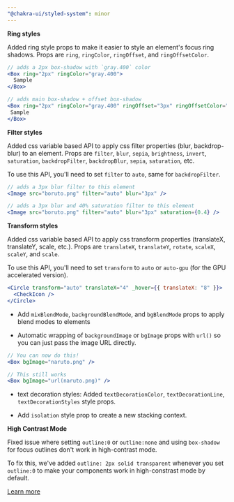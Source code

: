 ```yaml
---
"@chakra-ui/styled-system": minor
---
```


**Ring styles**

Added ring style props to make it easier to style an element's focus ring
shadows. Props are `ring`, `ringColor`, `ringOffset`, and `ringOffsetColor`.

```jsx live=false
// adds a 2px box-shadow with `gray.400` color
<Box ring="2px" ringColor="gray.400">
  Sample
</Box>

// adds main box-shadow + offset box-shadow
<Box ring="2px" ringColor="gray.400" ringOffset="3px" ringOffsetColor="white">
 Sample
</Box>
```

**Filter styles**

Added css variable based API to apply css filter properties (blur,
backdrop-blur) to an element. Props are `filter`, `blur`, `sepia`, `brightness`,
`invert`, `saturation`, `backdropFilter`, `backdropBlur`, `sepia`, `saturation`,
etc.

To use this API, you'll need to set `filter` to `auto`, same for
`backdropFilter`.

```jsx live=false
// adds a 3px blur filter to this element
<Image src="boruto.png" filter="auto" blur="3px" />

// adds a 3px blur and 40% saturation filter to this element
<Image src="boruto.png" filter="auto" blur="3px" saturation={0.4} />
```

**Transform styles**

Added css variable based API to apply css transform properties (translateX,
translateY, scale, etc.). Props are `translateX`, `translateY`, `rotate`,
`scaleX`, `scaleY`, and `scale`.

To use this API, you'll need to set `transform` to `auto` or `auto-gpu` (for the
GPU accelerated version).

```jsx live=false
<Circle transform="auto" translateX="4" _hover={{ translateX: "8" }}>
  <CheckIcon />
</Circle>
```

- Add `mixBlendMode`, `backgroundBlendMode`, and `bgBlendMode` props to apply
  blend modes to elements

- Automatic wrapping of `backgroundImage` or `bgImage` props with `url()` so you
  can just pass the image URL directly.

```jsx live=false
// You can now do this!
<Box bgImage="naruto.png" />

// This still works
<Box bgImage="url(naruto.png)" />
```

- text decoration styles: Added `textDecorationColor`, `textDecorationLine`,
  `textDecorationStyles` style props.

- Add `isolation` style prop to create a new stacking context.

**High Contrast Mode**

Fixed issue where setting `outline:0` or `outline:none` and using `box-shadow`
for focus outlines don't work in high-contrast mode.

To fix this, we've added `outline: 2px solid transparent` whenever you set
`outline:0` to make your components work in high-constrast mode by default.

[Learn more](https://sarahmhigley.com/writing/whcm-quick-tips/)

